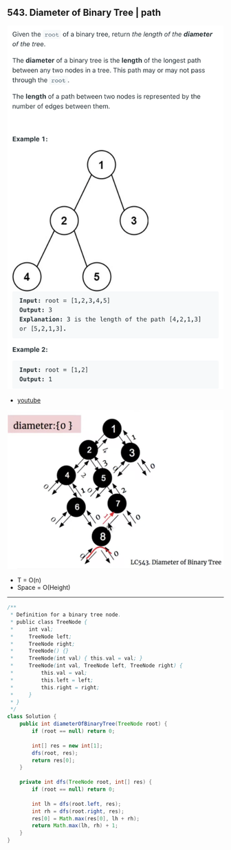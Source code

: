 ## 543. Diameter of Binary Tree | path
![](img/2021-08-20-12-13-33.png)

- [youtube](https://youtu.be/3vZV-6qPDmE?t=160)

![](img/2021-08-20-12-23-01.png)

- T = O(n)
- Space = O(Height)

---
```java
/**
 * Definition for a binary tree node.
 * public class TreeNode {
 *     int val;
 *     TreeNode left;
 *     TreeNode right;
 *     TreeNode() {}
 *     TreeNode(int val) { this.val = val; }
 *     TreeNode(int val, TreeNode left, TreeNode right) {
 *         this.val = val;
 *         this.left = left;
 *         this.right = right;
 *     }
 * }
 */
class Solution {
    public int diameterOfBinaryTree(TreeNode root) {
        if (root == null) return 0;
        
        int[] res = new int[1];
        dfs(root, res);
        return res[0];
    }
    
    private int dfs(TreeNode root, int[] res) {
        if (root == null) return 0;
        
        int lh = dfs(root.left, res);
        int rh = dfs(root.right, res);
        res[0] = Math.max(res[0], lh + rh);
        return Math.max(lh, rh) + 1;
    }
}
```